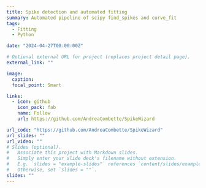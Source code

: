 ```yaml
---
title: Spike detection and automated fitting
summary: Automated pipeline of scipy find_spikes and curve_fit
tags:
  - Fitting
  - Python

date: "2024-04-27T00:00:00Z"

# Optional external URL for project (replaces project detail page).
external_link: ""

image:
  caption:
  focal_point: Smart

links:
  - icon: github
    icon_pack: fab
    name: Follow
    url: https://github.com/AndreaCombette/SpikeWizard

url_code: "https://github.com/AndreaCombette/SpikeWizard"
url_slides: ""
url_video: ""
# Slides (optional).
#   Associate this project with Markdown slides.
#   Simply enter your slide deck's filename without extension.
#   E.g. `slides = "example-slides"` references `content/slides/example-slides.md`.
#   Otherwise, set `slides = ""`.
slides: ""
---
```

